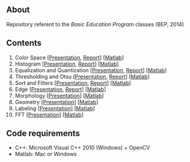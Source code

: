## About
Repository referent to the *Basic Education Program* classes (BEP, 2014)

## Contents
01. Color Space [[Presentation](./Presentations/01-Color%20Space.pdf), [Report](./Reports/01-Color%20Space.pdf)] [[Matlab](./Matlab%20codes/01-Color%20Space)]
02. Histogram [[Presentation](./Presentations/02-Histogram.pdf), [Report](./Reports/02_03-Statistics,%20Histogram,%20Equalization%20and%20Quantization.pdf)] [[Matlab](./Matlab%20codes/02-Histogram)]
03. Equalization and Quantization [[Presentation](./Presentations/03-Equalization%20and%20Quantization.pdf), [Report](./Reports/02_03-Statistics,%20Histogram,%20Equalization%20and%20Quantization.pdf)] [[Matlab](./Matlab%20codes/03-Equalization%20and%20Quantization)]
04. Thresholding and Otsu [[Presentation](./Presentations/04-Thresholding%20and%20Otsu.pdf), [Report](./Reports/04-Thresholding%20and%20Otsu.pdf)] [[Matlab](./Matlab%20codes/04-Thresholding%20and%20Otsu)]
05. Sort and Filters [[Presentation](./Presentations/05-Sort%20and%Filters.pdf), [Report](./Reports/05-Sort%20and%20Filters.pdf)] [[Matlab](./Matlab%20codes/05-Sort%20and%20Filters)]
06. Edge [[Presentation](./Presentations/06-Edge.pdf), [Report](./Reports/06-Edge.pdf)] [[Matlab](./Matlab%20codes/06-Edge)]
07. Morphology [[Presentation](./Presentations/07-Morphology.pdf)] [[Matlab](./Matlab%20codes/07-Morphology)]
08. Geometry [[Presentation](.Presentations/08-Geometry.pdf)] [[Matlab](./Matlab%20codes/08-Geometry)]
09. Labeling [[Presentation](./Presentations/09-Labeling.pdf)] [[Matlab](./Matlab%20codes/09-Labeling)]
10. FFT [[Presentation](./Presentations/10-FFT.pdf)] [[Matlab](./Matlab%20codes/10-FFT)]

## Code requirements
* C++: Microsoft Visual C++ 2010 (Windows) + OpenCV
* Matlab: Mac or Windows
